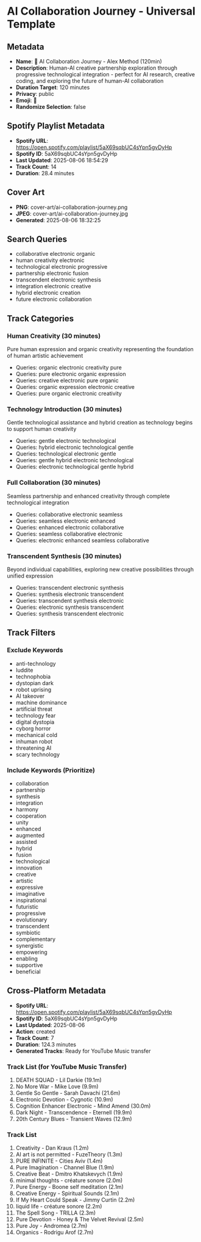 # AI Collaboration Journey - Universal Template

## Metadata

- **Name**: 🤖 AI Collaboration Journey - Alex Method (120min)
- **Description**: Human-AI creative partnership exploration through progressive technological integration - perfect for AI research, creative coding, and exploring the future of human-AI collaboration
- **Duration Target**: 120 minutes
- **Privacy**: public
- **Emoji**: 🤖
- **Randomize Selection**: false



## Spotify Playlist Metadata
- **Spotify URL**: https://open.spotify.com/playlist/5aX69sqbUC4sYpn5gvDyHp
- **Spotify ID**: 5aX69sqbUC4sYpn5gvDyHp
- **Last Updated**: 2025-08-06 18:54:29
- **Track Count**: 14
- **Duration**: 28.4 minutes
## Cover Art
- **PNG**: cover-art/ai-collaboration-journey.png
- **JPEG**: cover-art/ai-collaboration-journey.jpg
- **Generated**: 2025-08-06 18:32:25

## Search Queries
- collaborative electronic organic
- human creativity electronic
- technological electronic progressive
- partnership electronic fusion
- transcendent electronic synthesis
- integration electronic creative
- hybrid electronic creation
- future electronic collaboration

## Track Categories

### Human Creativity (30 minutes)
Pure human expression and organic creativity representing the foundation of human artistic achievement
- Queries: organic electronic creativity pure
- Queries: pure electronic organic expression
- Queries: creative electronic pure organic
- Queries: organic expression electronic creative
- Queries: pure organic electronic creativity

### Technology Introduction (30 minutes)
Gentle technological assistance and hybrid creation as technology begins to support human creativity
- Queries: gentle electronic technological
- Queries: hybrid electronic technological gentle
- Queries: technological electronic gentle
- Queries: gentle hybrid electronic technological
- Queries: electronic technological gentle hybrid

### Full Collaboration (30 minutes)
Seamless partnership and enhanced creativity through complete technological integration
- Queries: collaborative electronic seamless
- Queries: seamless electronic enhanced
- Queries: enhanced electronic collaborative
- Queries: seamless collaborative electronic
- Queries: electronic enhanced seamless collaborative

### Transcendent Synthesis (30 minutes)
Beyond individual capabilities, exploring new creative possibilities through unified expression
- Queries: transcendent electronic synthesis
- Queries: synthesis electronic transcendent
- Queries: transcendent synthesis electronic
- Queries: electronic synthesis transcendent
- Queries: synthesis transcendent electronic

## Track Filters

### Exclude Keywords
- anti-technology
- luddite
- technophobia
- dystopian dark
- robot uprising
- AI takeover
- machine dominance
- artificial threat
- technology fear
- digital dystopia
- cyborg horror
- mechanical cold
- inhuman robot
- threatening AI
- scary technology

### Include Keywords (Prioritize)
- collaboration
- partnership
- synthesis
- integration
- harmony
- cooperation
- unity
- enhanced
- augmented
- assisted
- hybrid
- fusion
- technological
- innovation
- creative
- artistic
- expressive
- imaginative
- inspirational
- futuristic
- progressive
- evolutionary
- transcendent
- symbiotic
- complementary
- synergistic
- empowering
- enabling
- supportive
- beneficial


## Cross-Platform Metadata
- **Spotify URL**: https://open.spotify.com/playlist/5aX69sqbUC4sYpn5gvDyHp
- **Spotify ID**: 5aX69sqbUC4sYpn5gvDyHp
- **Last Updated**: 2025-08-06
- **Action**: created
- **Track Count**: 7
- **Duration**: 124.3 minutes
- **Generated Tracks**: Ready for YouTube Music transfer

### Track List (for YouTube Music Transfer)
 1. DEATH SQUAD - Lil Darkie (19.1m)
 2. No More War - Mike Love (9.9m)
 3. Gentle So Gentle - Sarah Davachi (21.6m)
 4. Electronic Devotion - Cygnotic (10.9m)
 5. Cognition Enhancer Electronic - Mind Amend (30.0m)
 6. Dark Night - Transcendence - Eternell (19.9m)
 7. 20th Century Blues - Transient Waves (12.9m)

### Track List
  1. Creativity - Dan Kraus (1.2m)
  2. AI art is not permitted - FuzeTheory (1.3m)
  3. PURE INFINITE - Cities Aviv (1.4m)
  4. Pure Imagination - Channel Blue (1.9m)
  5. Creative Beat - Dmitro Khatskevych (1.9m)
  6. minimal thoughts - créature sonore (2.0m)
  7. Pure Energy - Boone self meditation (2.1m)
  8. Creative Energy - Spiritual Sounds (2.1m)
  9. If My Heart Could Speak - Jimmy Curtin (2.2m)
 10. liquid life - créature sonore (2.2m)
 11. The Spell Song - TRILLA (2.3m)
 12. Pure Devotion - Honey & The Velvet Revival (2.5m)
 13. Pure Joy - Andromea (2.7m)
 14. Organics - Rodrigu Arof (2.7m)
